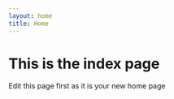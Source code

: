 ```yaml
---
layout: home
title: Home
---
```


# This is the index page

Edit this page first as it is your new home page
